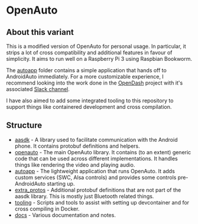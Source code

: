 
# OpenAuto


## About this variant
This is a modified version of OpenAuto for personal usage. In particular, it strips a lot of cross compatibility and additional features in favour of simplicity. It aims to run well on a Raspberry Pi 3 using Raspbian Bookworm.

The [autoapp](./autoapp/) folder contains a simple application that hands off to AndroidAuto immediately. For a more customizable experience, I recommend looking into the work done in the [OpenDash](https://github.com/openDsh/dash) project with it's associated [Slack channel](https://join.slack.com/t/opendsh/shared_invite/zt-la398uly-a6eMH5ttEQhbtE6asVKx4Q).

I have also aimed to add some integrated tooling to this repository to support things like containered development and cross compilation.



## Structure
- [aasdk](https://github.com/openDsh/aasdk) - A library used to facilitate communication with the Android phone. It contains protobuf definitions and helpers.
- [openauto](./openauto/) - The main OpenAuto library. It contains (to an extent) generic code that can be used across different implementations. It handles things like rendering the video and playing audio.
- [autoapp](./autoapp/) - The lightweight application that runs OpenAuto. It adds custom services (SWC, Alsa controls) and provides some controls pre-AndroidAuto starting up.
- [extra_protos](./extra_protos/) - Additional protobuf definitions that are not part of the aasdk library. This is mostly just Bluetooth related things.
- [tooling](./tooling/) - Scripts and tools to assist with setting up devcontainer and for cross compiling in Docker.
- [docs](./docs) - Various documentation and notes.

